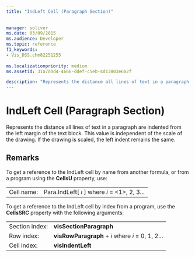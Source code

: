 ```yaml
---
title: "IndLeft Cell (Paragraph Section)"
 
 
manager: soliver
ms.date: 03/09/2015
ms.audience: Developer
ms.topic: reference
f1_keywords:
- Vis_DSS.chm82251255
 
ms.localizationpriority: medium
ms.assetid: 31a7d0d4-4666-ddef-c5eb-4d13803e6a2f

description: "Represents the distance all lines of text in a paragraph are indented from the left margin of the text block. This value is independent of the scale of the drawing. If the drawing is scaled, the left indent remains the same."
---
```


# IndLeft Cell (Paragraph Section)

Represents the distance all lines of text in a paragraph are indented from the left margin of the text block. This value is independent of the scale of the drawing. If the drawing is scaled, the left indent remains the same.
  
## Remarks

To get a reference to the IndLeft cell by name from another formula, or from a program using the **CellsU** property, use: 
  
|||
|:-----|:-----|
| Cell name:  <br/> | Para.IndLeft[  *i*  ]            where  *i*  = <1>, 2, 3...  <br/> |
   
To get a reference to the IndLeft cell by index from a program, use the **CellsSRC** property with the following arguments: 
  
|||
|:-----|:-----|
| Section index:  <br/> |**visSectionParagraph** <br/> |
| Row index:  <br/> |**visRowParagraph** +  *i*            where  *i*  = 0, 1, 2...  <br/> |
| Cell index:  <br/> |**visIndentLeft** <br/> |
   

